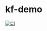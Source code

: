 # kf-demo

[![CI](https://github.com/matevzv/kf-demo/actions/workflows/main.yml/badge.svg)](https://github.com/matevzv/kf-demo/actions/workflows/main.yml)
